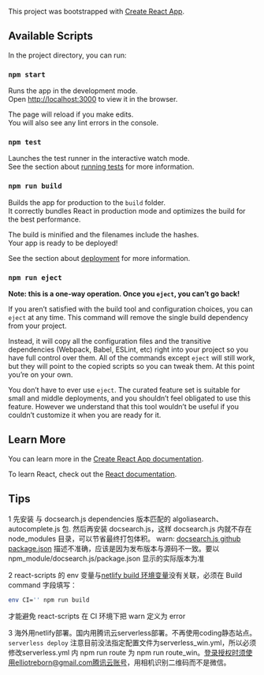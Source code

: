 This project was bootstrapped with [Create React App](https://github.com/facebook/create-react-app).

## Available Scripts

In the project directory, you can run:

### `npm start`

Runs the app in the development mode.<br />
Open [http://localhost:3000](http://localhost:3000) to view it in the browser.

The page will reload if you make edits.<br />
You will also see any lint errors in the console.

### `npm test`

Launches the test runner in the interactive watch mode.<br />
See the section about [running tests](https://facebook.github.io/create-react-app/docs/running-tests) for more information.

### `npm run build`

Builds the app for production to the `build` folder.<br />
It correctly bundles React in production mode and optimizes the build for the best performance.

The build is minified and the filenames include the hashes.<br />
Your app is ready to be deployed!

See the section about [deployment](https://facebook.github.io/create-react-app/docs/deployment) for more information.

### `npm run eject`

**Note: this is a one-way operation. Once you `eject`, you can’t go back!**

If you aren’t satisfied with the build tool and configuration choices, you can `eject` at any time. This command will remove the single build dependency from your project.

Instead, it will copy all the configuration files and the transitive dependencies (Webpack, Babel, ESLint, etc) right into your project so you have full control over them. All of the commands except `eject` will still work, but they will point to the copied scripts so you can tweak them. At this point you’re on your own.

You don’t have to ever use `eject`. The curated feature set is suitable for small and middle deployments, and you shouldn’t feel obligated to use this feature. However we understand that this tool wouldn’t be useful if you couldn’t customize it when you are ready for it.

## Learn More

You can learn more in the [Create React App documentation](https://facebook.github.io/create-react-app/docs/getting-started).

To learn React, check out the [React documentation](https://reactjs.org/).

## Tips

1 先安装 与 docsearch.js dependencies 版本匹配的 algoliasearch、autocomplete.js 包. 然后再安装 docsearch.js，这样 docsearch.js 内就不存在 node_modules 目录，可以节省最终打包体积。
warn: [docsearch.js github package.json](https://github.com/algolia/docsearch/blob/master/package.json) 描述不准确，应该是因为发布版本与源码不一致。要以 npm_module/docsearch.js/package.json 显示的实际版本为准

2 react-scripts 的 env 变量与[netlify build 环境变量](https://docs.netlify.com/configure-builds/environment-variables/#declare-variables)没有关联，必须在 Build command 字段填写：

```bash
env CI='' npm run build
```

才能避免 react-scripts 在 CI 环境下把 warn 定义为 error

3 海外用netlify部署。国内用腾讯云serverless部署。不再使用coding静态站点。
`
serverless deploy
`
注意目前没法指定配置文件为serverless_win.yml，所以必须修改serverless.yml 内 npm run route 为 npm run route_win。登录授权时须使用elliotreborn@gmail.com腾讯云账号，用相机识别二维码而不是微信。